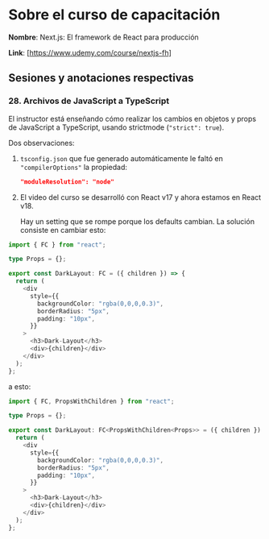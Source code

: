 # Sobre el curso de capacitación

**Nombre**: Next.js: El framework de React para producción

**Link**: [https://www.udemy.com/course/nextjs-fh]

## Sesiones y anotaciones respectivas

### 28. Archivos de JavaScript a TypeScript

El instructor está enseñando cómo realizar los cambios en objetos y props de JavaScript a TypeScript, usando strictmode (`"strict": true`).

Dos observaciones:

1. `tsconfig.json` que fue generado automáticamente le faltó en `"compilerOptions"` la propiedad:

    ````json
    "moduleResolution": "node"
    ````

2. El video del curso se desarrolló con React v17 y ahora estamos en React v18.

    Hay un setting que se rompe porque los defaults cambian.
    La solución consiste en cambiar esto:

````ts
import { FC } from "react";

type Props = {};

export const DarkLayout: FC = ({ children }) => {
  return (
    <div
      style={{
        backgroundColor: "rgba(0,0,0,0.3)",
        borderRadius: "5px",
        padding: "10px",
      }}
    >
      <h3>Dark-Layout</h3>
      <div>{children}</div>
    </div>
  );
};

````

a esto:

````ts
import { FC, PropsWithChildren } from "react";

type Props = {};

export const DarkLayout: FC<PropsWithChildren<Props>> = ({ children }) => {
  return (
    <div
      style={{
        backgroundColor: "rgba(0,0,0,0.3)",
        borderRadius: "5px",
        padding: "10px",
      }}
    >
      <h3>Dark-Layout</h3>
      <div>{children}</div>
    </div>
  );
};

````
